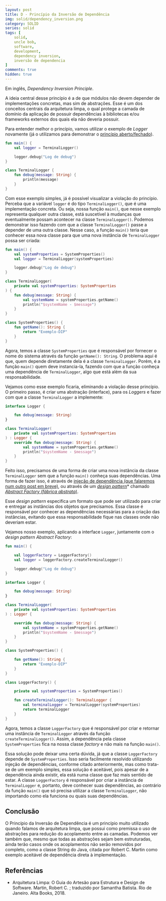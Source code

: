 ```yaml
---
layout: post
title: D - Princípio da Inversão de Dependência
img: solid/dependency_inversion.png
category: SOLID
series: solid
tags: [
    solid,
    uncle bob,
    software,
    development,
    dependency inversion,
    inversão de dependencia
]
comments: true
hidden: true
---
```


Em inglês, *Dependency Inversion Principle*.

A ideia central desse princípio é a de que módulos não devem depender de implementações concretas, mas sim de abstrações. Esse é um dos conceitos centrais da arquitetura limpa, o qual  protege a camada de domínio da aplicação de possuir dependências à bibliotecas e/ou frameworks externos dos quais ela não deveria possuir.

Para entender melhor o princípio, vamos utilizar o exemplo de *Logger* novamente (já o utilizamos para demonstrar o <a href="{{ site.baseurl }}/posts/open_close_principle.html">princípio aberto/fechado</a>).

```kotlin
fun main() {
    val logger = TerminalLogger()

    logger.debug("Log de debug")
}

class TerminalLogger {
    fun debug(message: String) {
        println(message)
    }
}
```

Com esse exemplo simples, já é possível visualizar a violação do princípio. Perceba que a variável `logger` é do tipo `TerminalLogger()`, que é uma implementação concreta. Ou seja, nossa função `main()`, que nesse exemplo representa qualquer outra classe, está suscetível à mudanças que eventualmente possam acontecer na classe `TerminalLogger()`. Podemos demonstrar isso fazendo com que a classe `TerminalLogger()` passe a depender de uma outra classe. Nesse caso, a função `main()` teria que conhecer essa nova classe para que uma nova instância de `TerminalLogger` possa ser criada:

```kotlin
fun main() {
    val systemProperties = SystemProperties()
    val logger = TerminalLogger(systemProperties)

    logger.debug("Log de debug")
}

class TerminalLogger(
    private val systemProperties: SystemProperties
) {
    fun debug(message: String) {
        val systemName = systemProperties.getName()
        println("$systemName - $message")
    }
}

class SystemProperties() {
    fun getName(): String {
        return "Exemplo-DIP"
    }
}
```

Agora, temos a classe `SystemProperties` que é responsável por fornecer o nome do sistema através da função `getName(): String`. O problema aqui é que, quem depende diretamente dela  é a classe `TerminalLogger`. Porém, é a função `main()` quem deve instancia-la, fazendo com que a função conheça uma dependência de `TerminalLogger`, algo que está além da sua responsabilidade.

Vejamos como esse exemplo ficaria, eliminando a violação desse princípio. O primeiro passo, é criar uma abstração (interface), para os *Loggers* e fazer com que a classe `TerminalLogger` a implemente:

```kotlin
interface Logger {

    fun debug(message: String)
}

class TerminalLogger(
    private val systemProperties: SystemProperties
) : Logger {
    override fun debug(message: String) {
        val systemName = systemProperties.getName()
        println("$systemName - $message")
    }
}
```

Feito isso, precisamos de uma forma de criar uma nova instância da classe `TerminalLogger` sem que a função `main()` conheça suas dependências. Uma forma de fazer isso, é através de [injeção de dependência (que falaremos num outro post em breve)]([https://pt.wikipedia.org/wiki/Injeção_de_dependência](https://pt.wikipedia.org/wiki/Inje%C3%A7%C3%A3o_de_depend%C3%AAncia)), ou através de um [*design pattern*]([https://refactoring.guru/pt-br/design-patterns/abstract-factory](https://refactoring.guru/pt-br/design-patterns/abstract-factory)*)* chamado [*Abstract Factory (fábrica abstrata)*]([https://refactoring.guru/pt-br/design-patterns/abstract-factory](https://refactoring.guru/pt-br/design-patterns/abstract-factory)).

Esse *design pattern* especifica um formato que pode ser utilizado para criar e entregar as instâncias dos objetos que precisamos. Essa classe é responsável por conhecer as dependências necessárias para a criação das instâncias, evitando que essa responsabilidade fique nas classes onde não deveriam estar.

Vejamos nosso exemplo, aplicando a interface `Logger`, juntamente com o *design pattern Abstract Factory*:

```kotlin
fun main() {

    val loggerFactory = LoggerFactory()
    val logger = loggerFactory.createTerminalLogger()

    logger.debug("Log de debug")
}

interface Logger {

    fun debug(message: String)
}

class TerminalLogger(
    private val systemProperties: SystemProperties
) : Logger {

    override fun debug(message: String) {
        val systemName = systemProperties.getName()
        println("$systemName - $message")
    }
}

class SystemProperties() {

    fun getName(): String {
        return "Exemplo-DIP"
    }
}

class LoggerFactory() {

    private val systemProperties = SystemProperties()

    fun createTerminalLogger(): TerminalLogger {
        val terminalLogger = TerminalLogger(systemProperties)
        return terminalLogger
    }
}
```

Agora, temos a classe `LoggerFactory` que é responsável por criar e retornar uma instância de `TerminalLogger` através da função `createTerminalLogger()`. Assim, a dependência pela classe `SystemProperties` fica na nossa classe *factory* e não mais na função `main()`.

Essa solução pode deixar uma certa dúvida, já que a classe `LoggerFactory` depende de `SystemProperties`. Isso seria facilmente resolvido utilizando injeção de dependências, conforme citado anteriormente, mas como trata-se de um exemplo simples, essa solução é aceitável, pois apesar de a dependência ainda existir, ela está numa classe que faz mais sentido de estar. A classe `LoggerFactory` é responsável por criar a instância de `TerminalLogger` e, portanto, deve conhecer suas dependências, ao contrário da função `main()` que só precisa utilizar a classe `TerminalLogger`, não importando como ela funciona ou quais suas dependências.

## Conclusão

O Princípio da Inversão de Dependência é um princípio muito utilizado quando falamos de arquitetura limpa, que possui como premissa o uso de abstrações para redução do acoplamento entre as camadas. Podemos ver também que, mesmo que todas as abstrações sejam bem estruturadas, ainda terão casos onde os acoplamentos não serão removidos por completo, como a classe String do Java, citada por Robert C. Martin como exemplo aceitável de dependência direta à implementação.

## Referências

- Arquitetura Limpa: O Guia do Artesão para Estrutura e Design de Software. Martin, Robert C. ; traduzido por Samantha Batista. Rio de Janeiro. Alta Books, 2018.
